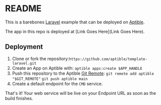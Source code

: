 # README

This is a barebones [Laravel](https://laravel.com/) example that can be deployed on [Aptible](https://aptible.com).

The app in this repo is deployed at [Link Goes Here](Link Goes Here).

## Deployment

1. Clone or fork the repository:`https://github.com/aptible/template-laravel.git`
2. Create an App on Aptible with: `aptible apps:create $APP_HANDLE`
3. Push this repository to the Aptible [Git Remote](https://deploy-docs.aptible.com/docs/git-remote):
`git remote add aptible "$GIT_REMOTE"`
`git push aptible main`
4. Create a default endpoint for the `CMD` service.

That's it! Your web service will be live on your Endpoint URL as soon as the build finishes.
